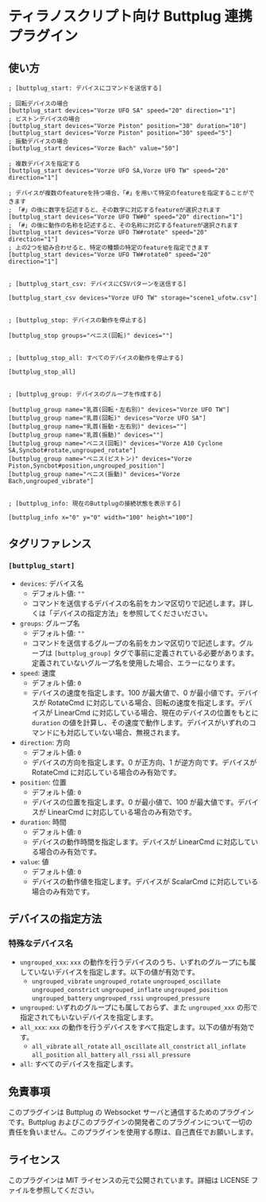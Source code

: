 # ティラノスクリプト向け Buttplug 連携プラグイン

## 使い方

```
; [buttplug_start: デバイスにコマンドを送信する]

; 回転デバイスの場合
[buttplug_start devices="Vorze UFO SA" speed="20" direction="1"]
; ピストンデバイスの場合
[buttplug_start devices="Vorze Piston" position="30" duration="10"]
[buttplug_start devices="Vorze Piston" position="30" speed="5"]
; 振動デバイスの場合
[buttplug_start devices="Vorze Bach" value="50"]

; 複数デバイスを指定する
[buttplug_start devices="Vorze UFO SA,Vorze UFO TW" speed="20" direction="1"]

; デバイスが複数のfeatureを持つ場合、「#」を用いて特定のfeatureを指定することができます
; 「#」の後に数字を記述すると、その数字に対応するfeatureが選択されます
[buttplug_start devices="Vorze UFO TW#0" speed="20" direction="1"]
; 「#」の後に動作の名称を記述すると、その名称に対応するfeatureが選択されます
[buttplug_start devices="Vorze UFO TW#rotate" speed="20" direction="1"]
; 上の2つを組み合わせると、特定の種類の特定のfeatureを指定できます
[buttplug_start devices="Vorze UFO TW#rotate0" speed="20" direction="1"]


; [buttplug_start_csv: デバイスにCSVパターンを送信する]

[buttplug_start_csv devices="Vorze UFO TW" storage="scene1_ufotw.csv"]


; [buttplug_stop: デバイスの動作を停止する]

[buttplug_stop groups="ペニス(回転)" devices=""]


; [buttplug_stop_all: すべてのデバイスの動作を停止する]

[buttplug_stop_all]


; [buttplug_group: デバイスのグループを作成する]

[buttplug_group name="乳首(回転・左右別)" devices="Vorze UFO TW"]
[buttplug_group name="乳首(回転)" devices="Vorze UFO SA"]
[buttplug_group name="乳首(振動・左右別)" devices=""]
[buttplug_group name="乳首(振動)" devices=""]
[buttplug_group name="ペニス(回転)" devices="Vorze A10 Cyclone SA,Syncbot#rotate,ungrouped_rotate"]
[buttplug_group name="ペニス(ピストン)" devices="Vorze Piston,Syncbot#position,ungrouped_position"]
[buttplug_group name="ペニス(振動)" devices="Vorze Bach,ungrouped_vibrate"]


; [buttplug_info: 現在のButtplugの接続状態を表示する]

[buttplug_info x="0" y="0" width="100" height="100"]
```

## タグリファレンス

### `[buttplug_start]`

- `devices`: デバイス名
  - デフォルト値: `""`
  - コマンドを送信するデバイスの名前をカンマ区切りで記述します。詳しくは「デバイスの指定方法」を参照してくださいださい。
- `groups`: グループ名
  - デフォルト値: `""`
  - コマンドを送信するグループの名前をカンマ区切りで記述します。グループは `[buttplug_group]` タグで事前に定義されている必要があります。定義されていないグループ名を使用した場合、エラーになります。
- `speed`: 速度
  - デフォルト値: `0`
  - デバイスの速度を指定します。100 が最大値で、0 が最小値です。デバイスが RotateCmd に対応している場合、回転の速度を指定します。デバイスが LinearCmd に対応している場合、現在のデバイスの位置をもとに `duration` の値を計算し、その速度で動作します。デバイスがいずれのコマンドにも対応していない場合、無視されます。
- `direction`: 方向
  - デフォルト値: `0`
  - デバイスの方向を指定します。0 が正方向、1 が逆方向です。デバイスが RotateCmd に対応している場合のみ有効です。
- `position`: 位置
  - デフォルト値: `0`
  - デバイスの位置を指定します。0 が最小値で、100 が最大値です。デバイスが LinearCmd に対応している場合のみ有効です。
- `duration`: 時間
  - デフォルト値: `0`
  - デバイスの動作時間を指定します。デバイスが LinearCmd に対応している場合のみ有効です。
- `value`: 値
  - デフォルト値: `0`
  - デバイスの動作値を指定します。デバイスが ScalarCmd に対応している場合のみ有効です。

## デバイスの指定方法

### 特殊なデバイス名

- `ungrouped_xxx`: `xxx` の動作を行うデバイスのうち、いずれのグループにも属していないデバイスを指定します。以下の値が有効です。
  - `ungrouped_vibrate` `ungrouped_rotate` `ungrouped_oscillate` `ungrouped_constrict` `ungrouped_inflate` `ungrouped_position` `ungrouped_battery` `ungrouped_rssi` `ungrouped_pressure`
- `ungrouped`: いずれのグループにも属しておらず、また `ungrouped_xxx` の形で指定されてもいないデバイスを指定します。
- `all_xxx`: `xxx` の動作を行うデバイスをすべて指定します。以下の値が有効です。
  - `all_vibrate` `all_rotate` `all_oscillate` `all_constrict` `all_inflate` `all_position` `all_battery` `all_rssi` `all_pressure`
- `all`: すべてのデバイスを指定します。

## 免責事項

このプラグインは Buttplug の Websocket サーバと通信するためのプラグインです。Buttplug およびこのプラグインの開発者このプラグインについて一切の責任を負いません。このプラグインを使用する際は、自己責任でお願いします。

## ライセンス

このプラグインは MIT ライセンスの元で公開されています。詳細は LICENSE ファイルを参照してください。
